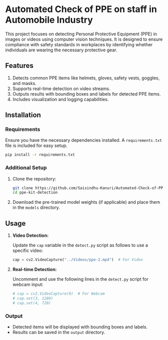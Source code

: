 # Automated Check of PPE on staff in Automobile Industry

This project focuses on detecting Personal Protective Equipment (PPE) in images or videos using computer vision techniques. It is designed to ensure compliance with safety standards in workplaces by identifying whether individuals are wearing the necessary protective gear.

## Features

1. Detects common PPE items like helmets, gloves, safety vests, goggles, and masks.
2. Supports real-time detection on video streams.
3. Outputs results with bounding boxes and labels for detected PPE items.
4. Includes visualization and logging capabilities.

## Installation

### Requirements

Ensure you have the necessary dependencies installed. A `requirements.txt` file is included for easy setup.

```bash
pip install -r requirements.txt
```

### Additional Setup

1. Clone the repository:
   ```bash
   git clone https://github.com/Saisindhu-Kanuri/Automated-Check-of-PPE-in-Automobile-Industry.git
   cd ppe-kit-detection
   ```
2. Download the pre-trained model weights (if applicable) and place them in the `models` directory.

## Usage

1. **Video Detection:**
   
   Update the `cap` variable in the `detect.py` script as follows to use a specific video:
   ```python
   cap = cv2.VideoCapture("../Videos/ppe-2.mp4")  # For Video
   ```

2. **Real-time Detection:**
   
   Uncomment and use the following lines in the `detect.py` script for webcam input:
   ```python
   # cap = cv2.VideoCapture(0)  # For Webcam
   # cap.set(3, 1280)
   # cap.set(4, 720)


### Output

- Detected items will be displayed with bounding boxes and labels.
- Results can be saved in the `output` directory.
  
